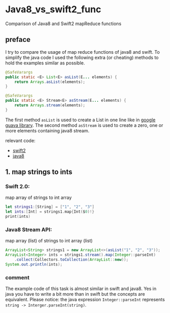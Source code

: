 # Java8_vs_swift2_func
Comparison of Java8 and Swift2 mapReduce functions

## preface
I try to compare the usage of map reduce functions of java8 and swift. To simplify the java code I used the following extra (or cheating) methods to hold the examples similar as possible.

```java
@SafeVarargs
public static <E> List<E> asList(E... elements) {
    return Arrays.asList(elements);
}

@SafeVarargs
public static <E> Stream<E> asStream(E... elements) {
    return Arrays.stream(elements);
}
```
The first method `asList` is used to create a List in one line like in [google guava library](https://google.github.io/guava/releases/19.0/api/docs/com/google/common/collect/Lists.html#newArrayList(E...)). The second method `asStream` is used to create a zero, one or more elements containing java8 stream.

relevant code:
* [swift2](https://github.com/jasjisdo/Java8_vs_swift2_func/blob/master/Swift2MapReduce.playground/Contents.swift)
* [java8](https://github.com/jasjisdo/Java8_vs_swift2_func/blob/master/Java8StreamMapReduce.java)

## 1. map strings to ints

### Swift 2.0:

map array of strings to int array
```swift
let strings1:[String] = ["1", "2", "3"]
let ints:[Int] = strings1.map{Int($0)!}
print(ints)
```

### Java8 Stream API:

map array (list) of strings to int array (list)
```java
ArrayList<String> strings1 = new ArrayList<>(asList("1", "2", "3"));
ArrayList<Integer> ints = strings1.stream().map(Integer::parseInt)
    .collect(Collectors.toCollection(ArrayList::new));
System.out.println(ints);
```

### comment
The example code of this task is almost similar in swift and java8. Yes in java you have to write a bit more than in swift but the concepts are equivalent. Please notice: the java expression `Integer::parseInt` represents `string -> Interger.parseInt(string)`.
